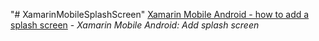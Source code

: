 "# XamarinMobileSplashScreen" 
[Xamarin Mobile Android - how to add a splash screen](https://medium.com/@jakefrench/xamarin-mobile-development-d8f0c7172812) - _Xamarin Mobile Android: Add splash screen_